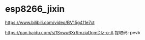 # esp8266_jixin

https://www.bilibili.com/video/BV15g411e7ct


https://pan.baidu.com/s/1Svwu6XrRmziaDqmDIz-o-A 提取码: pevb
